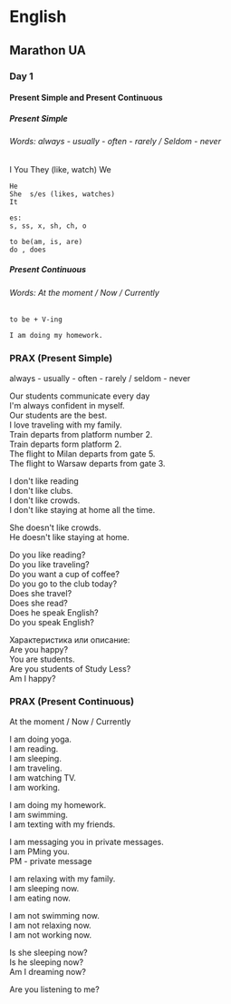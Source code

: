 ﻿# English
## Marathon UA
### Day 1

#### Present Simple and Present Continuous

##### Present Simple
###### Words:  always - usually - often - rarely / Seldom - never

I 
You 
They  (like, watch)
We 

    He 
    She  s/es (likes, watches)
    It

    es:
    s, ss, x, sh, ch, o

    to be(am, is, are)
    do , does 

##### Present Continuous
###### Words: At the moment / Now / Currently

    to be + V-ing 

    I am doing my homework.  

### PRAX (Present Simple)

always - usually - often - rarely / seldom - never

Our students communicate every day   
I'm always confident in myself.     
Our students are the best.    
I love traveling with my family.    
Train departs from platform number 2.    
Train departs form platform 2.    
The flight to Milan departs from gate 5.    
The flight to Warsaw departs from gate 3.    

I don't like reading     
I don't like clubs.    
I don't like crowds.    
I don't like staying at home all the time.    

She doesn't like crowds.    
He doesn't like staying at home.    

Do you like reading?  
Do you like traveling?  
Do you want a cup of coffee?  
Do you go to the club today?  
Does she travel?  
Does she read?  
Does he speak English?  
Do you speak English?  

Характеристика или описание:  
Are you happy?  
You are students.    
Are you students of Study Less?  
Am I happy?  

### PRAX (Present Continuous)

At the moment / Now / Currently  

I am doing yoga.  
I am reading.  
I am sleeping.  
I am traveling.  
I am watching TV.  
I am working.  

I am doing my homework.  
I am swimming.  
I am texting with my friends.  

I am messaging you in private messages.  
I am PMing you.  
PM - private message

I am relaxing with my family.  
I am sleeping now.  
I am eating now.  


I am not swimming now.  
I am not relaxing now.  
I am not working now.  

Is she sleeping now?  
Is he sleeping now?  
Am I dreaming now?  

Are you listening to me?  



